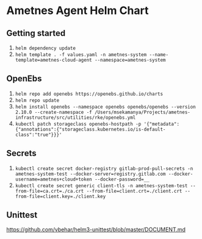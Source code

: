 # Ametnes Agent Helm Chart

## Getting started
1. `helm dependency update`
2. `helm template . -f values.yaml -n ametnes-system --name-template=ametnes-cloud-agent --namespace=ametnes-system`

## OpenEbs
1. `helm repo add openebs https://openebs.github.io/charts`
2. `helm repo update`
3. `helm install openebs --namespace openebs openebs/openebs --version 2.10.0 --create-namespace -f /Users/msekamanya/Projects/ametnes-infrastructure/src/utilities/rke/openebs.yml`
4. `kubectl patch storageclass openebs-hostpath -p '{"metadata": {"annotations":{"storageclass.kubernetes.io/is-default-class":"true"}}}'`

## Secrets
1. `kubectl create secret docker-registry gitlab-prod-pull-secrets -n ametnes-system-test --docker-server=registry.gitlab.com --docker-username=ametnes+cloud+token --docker-password=__`
2. `kubectl create secret generic client-tls -n ametnes-system-test --from-file=ca.crt=./ca.crt --from-file=client.crt=./client.crt --from-file=client.key=./client.key`

## Unittest
https://github.com/vbehar/helm3-unittest/blob/master/DOCUMENT.md
